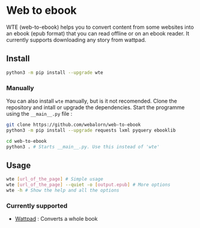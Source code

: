 # Web to ebook

WTE (web-to-ebook) helps you to convert content from some websites into an ebook (epub format) that you can read offline or on an ebook reader. It currently supports downloading any story from wattpad.

## Install

```bash
python3 -m pip install --upgrade wte
```

### Manually

You can also install `wte` manually, but is it not recomended. Clone the repository and intall or upgrade the dependencies. Start the programme using the `__main__.py` file :

```bash
git clone https://github.com/webalorn/web-to-ebook
python3 -m pip install --upgrade requests lxml pyquery ebooklib

cd web-to-ebook
python3 . # Starts __main__.py. Use this instead of 'wte'
```

## Usage

```bash
wte [url_of_the_page] # Simple usage
wte [url_of_the_page] --quiet -o [output.epub] # More options
wte -h # Show the help and all the options
```

### Currently supported

- [Wattpad](https://www.wattpad.com/) : Converts a whole book
